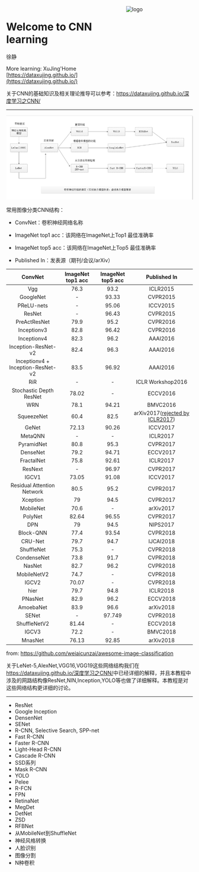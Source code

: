 
<img src="_media/icon.svg" align="right" alt="logo" height="180" width="180" />

# Welcome to CNN learning

徐静

More learning: XuJing'Home [https://dataxujing.github.io/](https://dataxujing.github.io/)

关于CNN的基础知识及相关理论推导可以参考：<https://dataxujing.github.io/深度学习之CNN/>

----

<div align=center>
<img src="zh-cn/img/index/cnn_hist.png" />
</div>

常用图像分类CNN结构：

+ ConvNet：卷积神经网络名称

+ ImageNet top1 acc：该网络在ImageNet上Top1 最佳准确率

+ ImageNet top5 acc：该网络在ImageNet上Top5 最佳准确率

+ Published In：发表源（期刊/会议/arXiv）


|         ConvNet            | ImageNet top1 acc | ImageNet top5 acc |   Published In     |
|:--------------------------:|:-----------------:|:-----------------:|:------------------:|
|           Vgg              |      76.3         |       93.2        |      ICLR2015      |   
|        GoogleNet           |       -           |       93.33       |      CVPR2015      |   
|        PReLU-nets          |       -           |       95.06       |      ICCV2015      |   
|          ResNet            |       -           |       96.43       |      CVPR2015      |   
|       PreActResNet         |      79.9         |       95.2        |      CVPR2016      |   
|       Inceptionv3          |      82.8         |       96.42       |      CVPR2016      |   
|       Inceptionv4          |      82.3         |       96.2        |      AAAI2016      |   
|    Inception-ResNet-v2     |      82.4         |       96.3        |      AAAI2016      |   
|Inceptionv4 + Inception-ResNet-v2|      83.5         |       96.92       |      AAAI2016      |   
|           RiR              |       -           |         -         |  ICLR Workshop2016 |   
|  Stochastic Depth ResNet   |      78.02        |         -         |      ECCV2016      |   
|           WRN              |      78.1         |       94.21       |      BMVC2016      |   
|       SqueezeNet           |      60.4         |       82.5        |      arXiv2017([rejected by ICLR2017](https://openreview.net/forum?id=S1xh5sYgx))     |   
|          GeNet             |      72.13        |       90.26       |      ICCV2017      |   
|         MetaQNN            |       -           |         -         |      ICLR2017      |   
|        PyramidNet          |      80.8         |       95.3        |      CVPR2017      |   
|         DenseNet           |      79.2         |       94.71       |      ECCV2017      |   
|        FractalNet          |      75.8         |       92.61       |      ICLR2017      |   
|         ResNext            |       -           |       96.97       |      CVPR2017      |   
|         IGCV1              |      73.05        |       91.08       |      ICCV2017      |   
| Residual Attention Network |      80.5         |       95.2        |      CVPR2017      |   
|        Xception            |       79          |       94.5        |      CVPR2017      |   
|        MobileNet           |      70.6         |         -         |      arXiv2017     |   
|         PolyNet            |      82.64        |       96.55       |      CVPR2017      |   
|           DPN              |       79          |       94.5        |      NIPS2017      |   
|        Block-QNN           |      77.4         |       93.54       |      CVPR2018      |   
|         CRU-Net            |      79.7         |       94.7        |      IJCAI2018     |   
|       ShuffleNet           |      75.3         |         -         |      CVPR2018      |   
|       CondenseNet          |      73.8         |       91.7        |      CVPR2018      |   
|          NasNet            |      82.7         |       96.2        |      CVPR2018      |   
|       MobileNetV2          |      74.7         |         -         |      CVPR2018      |   
|         IGCV2              |      70.07        |         -         |      CVPR2018      |   
|          hier              |      79.7         |       94.8        |      ICLR2018      |   
|         PNasNet            |      82.9         |       96.2        |      ECCV2018      |   
|        AmoebaNet           |      83.9         |       96.6        |      arXiv2018     |   
|          SENet             |       -           |       97.749      |      CVPR2018      |   
|       ShuffleNetV2         |      81.44        |         -         |      ECCV2018      |   
|          IGCV3             |      72.2         |         -         |      BMVC2018      |   
|         MnasNet            |      76.13        |       92.85       |      arXiv2018     |   

from: <https://github.com/weiaicunzai/awesome-image-classification>

关于LeNet-5,AlexNet,VGG16,VGG19这些网络结构我们在<https://dataxujing.github.io/深度学习之CNN/>中已经详细的解释，并且本教程中涉及的网路结构像ResNet,NIN,Inception,YOLO等也做了详细解释。本教程是对这些网络结构更详细的讨论。

----

+ ResNet
+ Google Inception
+ DensenNet
+ SENet
+ R-CNN, Selective Search, SPP-net
+ Fast R-CNN
+ Faster R-CNN
+ Light-Head R-CNN
+ Cascade R-CNN
+ SSD系列
+ Mask R-CNN
+ YOLO
+ Pelee
+ R-FCN
+ FPN
+ RetinaNet
+ MegDet
+ DetNet
+ ZSD
+ RFBNet
+ 从MobileNet到ShuffleNet
+ 神经风格转换
+ 人脸识别
+ 图像分割
+ N种卷积
